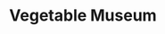 ---
description: 某位青年艺术家的作品集，女的。
layout: post
results:
- primaryGenreName: Lifestyle
  version: '2.0'
  trackViewUrl: https://itunes.apple.com/cn/app/vegetable-museum/id639013970?mt=8&uo=4
  artworkUrl100: http://a874.phobos.apple.com/us/r1000/032/Purple2/v4/78/1f/c1/781fc178-14b4-5d63-9b30-489d645b78fa/mzl.zimyribx.png
  artworkUrl60: http://a376.phobos.apple.com/us/r1000/006/Purple/v4/f7/ea/56/f7ea5618-7486-545b-0f07-68948f5c18f6/Icon.png
  userRatingCountForCurrentVersion: 2
  sellerName: Yitao Sun
  supportedDevices:
  - iPadThirdGen4G
  - iPhone-3GS
  - iPodTouchourthGen
  - iPhone5
  - iPadWifi
  - iPhone4S
  - iPad3G
  - iPadThirdGen
  - iPadMini4G
  - iPodTouchFifthGen
  - iPhone4
  - iPadFourthGen4G
  - iPad23G
  - iPadMini
  - iPadFourthGen
  - iPodTouchThirdGen
  - iPad2Wifi
  genres:
  - 生活
  - 摄影与录像
  trackName: Vegetable Museum
  description: '桔多淇(Ju Duoqi)是一位颇具才华与创意的年轻艺术家。在《蔬菜博物馆》系列中，她以令人意想不到的方式重塑了西方大师们的杰作。中国人日常餐桌上常见的蔬菜、
    粮食如豆腐、白菜、姜、莲藕、胡椒、白薯等，一并被混杂排列起来构成一幅幅蒙太奇式的照片。桔多淇将各种蔬菜组合在一起拼绘出世界名画，其中包括达·芬奇
    的《蒙娜丽莎》《最后的晚餐》、毕加索的《梦》、安迪·沃霍尔的《玛丽莲·梦露》等。

    各式各样的食物反复出现在桔多淇的作品中，她赋予这些蔬 菜水果新的生命，它们不再被自己的命运所束缚。

    色彩，创意，桔多淇拼贴出令人惊奇之作。她创造出一种独特的语言，模糊了现实与虚幻的界线。桔多淇作品中形形色色的蔬菜和朦胧虚幻的场景，犹如一封邀请信函，不仅带给人们感官上的冲击，也引领我们踏上和充满惊喜的奇幻旅程。'
  price: 0
  trackId: 639013970
  releaseDate: '2013-06-25T12:48:15Z'
  screenshotUrls:
  - http://a3.mzstatic.com/us/r1000/020/Purple/v4/c3/b6/e6/c3b6e6e4-abda-a867-d60f-b949bfac6aea/mzl.ldbpklhe.1136x1136-75.jpg
  - http://a4.mzstatic.com/us/r1000/035/Purple2/v4/c3/81/89/c3818906-5436-d9ae-df79-2328bcebb637/mzl.mspwwrnw.1136x1136-75.jpg
  - http://a5.mzstatic.com/us/r1000/014/Purple2/v4/bc/26/4c/bc264ccf-e8bc-7f77-97c9-a6b8f8e39b23/mzl.cgwcyuxk.1136x1136-75.jpg
  - http://a1.mzstatic.com/us/r1000/035/Purple2/v4/e8/4c/8f/e84c8f14-8115-423d-531f-6af2809c61d3/mzl.wdkejlbp.1136x1136-75.jpg
  - http://a5.mzstatic.com/us/r1000/056/Purple/v4/ef/ed/8e/efed8e44-3bca-9ab3-d2e2-c49351db70f2/mzl.eltwqtln.1136x1136-75.jpg
  artistViewUrl: https://itunes.apple.com/cn/artist/yitao-sun/id639013973?uo=4
  primaryGenreId: 6012
  averageUserRatingForCurrentVersion: 5
  kind: software
  fileSizeBytes: '32524227'
  bundleId: com.colourbox.carlsundesign
  trackContentRating: 4+
  artistName: Yitao Sun
  trackCensoredName: Vegetable Museum
  isGameCenterEnabled: false
  contentAdvisoryRating: 4+
  languageCodesISO2A:
  - EN
  features: &a []
  wrapperType: software
  artworkUrl512: http://a874.phobos.apple.com/us/r1000/032/Purple2/v4/78/1f/c1/781fc178-14b4-5d63-9b30-489d645b78fa/mzl.zimyribx.png
  formattedPrice: 免费
  artistId: 639013973
  genreIds:
  - '6012'
  - '6008'
  currency: CNY
  ipadScreenshotUrls: *a
category: 生活
tags: tag1
resultCount: 1
title: Vegetable Museum

---